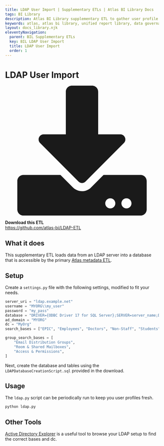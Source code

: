```yaml
---
title: LDAP User Import | Supplementary ETLs | Atlas BI Library Docs
tags: BI Library
description: Atlas BI Library supplementary ETL to gather user profile information. It plugs directly into an LDAP server to get basic user data.
keywords: atlas, atlas bi library, unified report library, data governance, database, ldap, users, user profile, etl
layout: docs_library.njk
eleventyNavigation:
  parent: BIL Supplementary ETLs
  key: BIL LDAP User Import
  title: LDAP User Import
  order: 1
---
```


# LDAP User Import

<div class="box">
  <article class="media">
    <div class="media-left">
      <figure class="image is-64x64">
        <svg xmlns="http://www.w3.org/2000/svg" aria-hidden="true" focusable="false" data-prefix="fas" data-icon="download" class="svg-inline--fa fa-download fa-w-16" role="img" viewBox="0 0 512 512"><path fill="currentColor" d="M216 0h80c13.3 0 24 10.7 24 24v168h87.7c17.8 0 26.7 21.5 14.1 34.1L269.7 378.3c-7.5 7.5-19.8 7.5-27.3 0L90.1 226.1c-12.6-12.6-3.7-34.1 14.1-34.1H192V24c0-13.3 10.7-24 24-24zm296 376v112c0 13.3-10.7 24-24 24H24c-13.3 0-24-10.7-24-24V376c0-13.3 10.7-24 24-24h146.7l49 49c20.1 20.1 52.5 20.1 72.6 0l49-49H488c13.3 0 24 10.7 24 24zm-124 88c0-11-9-20-20-20s-20 9-20 20 9 20 20 20 20-9 20-20zm64 0c0-11-9-20-20-20s-20 9-20 20 9 20 20 20 20-9 20-20z"/></svg>
      </figure>
    </div>
    <div class="media-content">
      <div class="content">
        <p>
          <strong>Download this ETL</strong>
          <br>
          <a href="https://github.com/atlas-bi/LDAP-ETL" rel="noopener" target="blank">https://github.com/atlas-bi/LDAP-ETL</a>
        </p>
      </div>
    </div>
  </article>
</div>

## What it does

This supplementary ETL loads data from an LDAP server into a database that is accessible by the primary [Atlas metadata ETL](/docs/bi-library/etl/).


## Setup

Create a `settings.py` file with the following settings, modified to fit your needs.

```py
server_uri = "ldap.example.net"
username = "MYORG\\my_user"
password = "my_pass"
database = "DRIVER={ODBC Driver 17 for SQL Server};SERVER=server_name;DATABASE=LDAP;UID=user_name;PWD=password"
ad_domain = "MYORG"
dc = "MyOrg"
search_bases = ["EPIC", "Employees", "Doctors", "Non-Staff", "Students", "Volunteers"]

group_search_bases = [
    "Email Distribution Groups",
    "Room & Shared Mailboxes",
    "Access & Permissions",
]
```

Next, create the database and tables using the ``LDAPDatabaseCreationScript.sql`` provided in the download.


## Usage

The ``ldap.py`` script can be periodically run to keep you user profiles fresh.

```python
python ldap.py
```

## Other Tools

[Active Directory Explorer](https://docs.microsoft.com/en-us/sysinternals/downloads/adexplorer) is a useful tool to browse your LDAP setup to find the correct bases and dc.
